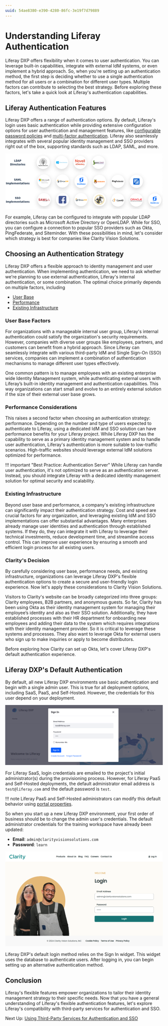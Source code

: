 ```yaml
---
uuid: 54ae8380-e390-4280-86fc-3e19f7d79889
---
```

# Understanding Liferay Authentication

Liferay DXP offers flexibility when it comes to user authentication. You can leverage built-in capabilities, integrate with external IdM systems, or even implement a hybrid approach. So, when you're setting up an authentication method, the first step is deciding whether to use a single authentication method for all users or a combination for different user types. Multiple factors can contribute to selecting the best strategy. Before exploring these factors, let's take a quick look at Liferay's authentication capabilities.

## Liferay Authentication Features

Liferay DXP offers a range of authentication options. By default, Liferay's login uses basic authentication while providing extensive configuration options for user authentication and management features, like [configurable password policies](https://learn.liferay.com/web/guest/w/dxp/users-and-permissions/roles-and-permissions/configuring-a-password-policy) and [multi-factor authentication](https://learn.liferay.com/web/guest/w/dxp/installation-and-upgrades/securing-liferay/multi-factor-authentication). Liferay also seamlessly integrates with several popular identity management and SSO providers right out of the box, supporting standards such as LDAP, SAML, and more.

![Liferay supports a wide range of third-party identity management and single sign-on solutions.](./understanding-liferay-authentication/images/01.png)

For example, Liferay can be configured to integrate with popular LDAP directories such as Microsoft Active Directory or OpenLDAP. While for SSO, you can configure a connection to popular SSO providers such as Okta, PingFederate, and Siteminder. With these possibilities in mind, let's consider which strategy is best for companies like Clarity Vision Solutions.

<!--TASK: Add diagrams and explanations for each authentication model, highlighting where Liferay fits in (e.g., Liferay Only, External Service Only, Combination). -->

## Choosing an Authentication Strategy

Liferay DXP offers a flexible approach to identity management and user authentication. When implementing authentication, we need to ask whether we're planning to use external authentication, Liferay's internal authentication, or some combination. The optimal choice primarily depends on multiple factors, including

* [User Base](#user-base-factors)
* [Performance](#performance-considerations)
* [Existing Infrastructure](#existing-infrastructure)

### User Base Factors

For organizations with a manageable internal user group, Liferay's internal authentication could satisfy the organization's security requirements. However, companies with diverse user groups like employees, partners, and customers can benefit from a hybrid approach. Since Liferay can seamlessly integrate with various third-party IdM and Single Sign-On (SSO) services, companies can implement a combination of authentication mechanisms to manage different user types effectively.

One common pattern is to manage employees with an existing enterprise wide Identity Management system, while authenticating external users with Liferay’s built-in identity management and authentication capabilities. This way organizations can start small and evolve to an entirely external solution if the size of their external user base grows.

### Performance Considerations

This raises a second factor when choosing an authentication strategy: performance. Depending on the number and type of users expected to authenticate to Liferay, using a dedicated IdM and SSO solution can have performance benefits for your Liferay project. While Liferay DXP has the capability to serve as a primary identity management system and to handle user authentication, Liferay's authentication is more suitable to low-traffic scenarios. High-traffic websites should leverage external IdM solutions optimized for performance.

!!! important "Best Practice: Authentication Server"
    While Liferay can handle user authentication, it's not optimized to serve as an authentication server. Instead, you should integrate Liferay with a dedicated identity management solution for optimal security and scalability.

### Existing Infrastructure

Beyond user base and performance, a company's existing infrastructure can significantly impact their authentication strategy. Cost and speed are crucial factors for any organization, and leveraging existing IdM and SSO implementations can offer substantial advantages. Many enterprises already manage user identities and authentication through established systems. If they do, they can integrate it with Liferay to leverage their technical investments, reduce development time, and streamline access control. This can improve user experience by ensuring a smooth and efficient login process for all existing users.

### Clarity's Decision

By carefully considering user base, performance needs, and existing infrastructure, organizations can leverage Liferay DXP's flexible authentication options to create a secure and user-friendly login experience. Now let's apply these considerations to Clarity Vision Solutions.  

Visitors to Clarity's website can be broadly categorized into three groups: Clarity employees, B2B partners, and anonymous guests. So far, Clarity has been using Okta as their identity management system for managing their employee’s identity and also as their SSO solution. Additionally, they have established processes with their HR department for onboarding new employees and adding their data to the system which requires integrations with their identity management provider. So it is critical to leverage these systems and processes. They also want to leverage Okta for external users who sign up to make inquiries or apply to become distributors.

Before exploring how Clarity can set up Okta, let's cover Liferay DXP's default authentication experience.

## Liferay DXP's Default Authentication

By default, all new Liferay DXP environments use basic authentication and begin with a single admin user. This is true for all deployment options, including SaaS, PaaS, and Self-Hosted. However, the credentials for this user depend on your deployment.

![By default, all new Liferay DXP environments use basic authentication and begin with a single admin user.](./understanding-liferay-authentication/images/02.png)

For Liferay SaaS, login credentials are emailed to the project's initial administrator(s) during the provisioning process. However, for Liferay PaaS and Self-Hosted deployments, the default administrator email address is `test@liferay.com` and the default password is `test`.

!!! note
    Liferay PaaS and Self-Hosted administrators can modify this default behavior using [portal properties](https://learn.liferay.com/w/dxp/installation-and-upgrades/reference/portal-properties).

So when you start up a new Liferay DXP environment, your first order of business should be to change the admin user's credentials. The default administrator credentials for the training workspace have already been updated: 

* **Email**: `admin@clarityvisionsolutions.com`
* **Password**: `learn`

![The default administrator credentials for the training workspace have been updated.](./understanding-liferay-authentication/images/03.png)

Liferay DXP's default login method relies on the Sign In widget. This widget uses the database to authenticate users. After logging in, you can begin setting up an alternative authentication method.

## Conclusion

Liferay's flexible features empower organizations to tailor their identity management strategy to their specific needs. Now that you have a general understanding of Liferay's flexible authentication features, let's explore Liferay's compatibility with third-party services for authentication and SSO.

Next Up: [Using Third-Party Services for Authentication and SSO](./using-third-party-services-for-authentication-and-sso.md)